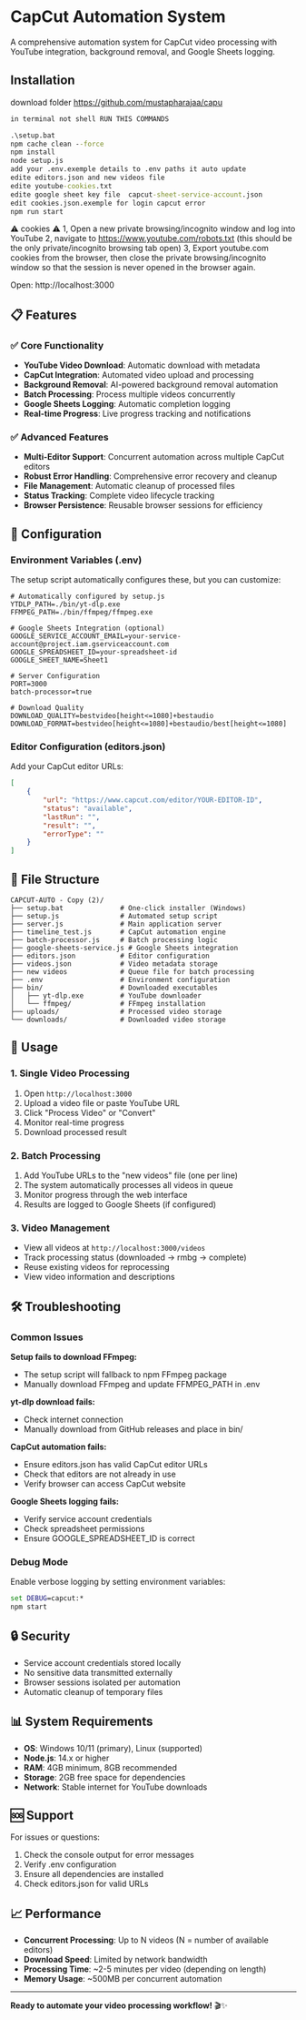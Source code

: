 # CapCut Automation System

A comprehensive automation system for CapCut video processing with YouTube integration, background removal, and Google Sheets logging.

## Installation

download folder    https://github.com/mustapharajaa/capu
```cmd
in terminal not shell RUN THIS COMMANDS 

.\setup.bat
npm cache clean --force
npm install
node setup.js
add your .env.exemple details to .env paths it auto update
edite editors.json and new videos file
edite youtube-cookies.txt 
edite google sheet key file  capcut-sheet-service-account.json
edit cookies.json.exemple for login capcut error
npm run start
```

⚠️ cookies ⚠️
1, Open a new private browsing/incognito window and log into YouTube
2, navigate to https://www.youtube.com/robots.txt (this should be the only private/incognito browsing tab open)
3, Export youtube.com cookies from the browser, then close the private browsing/incognito window so that the session is never opened in the browser again.






Open: http://localhost:3000

## 📋 Features

### ✅ Core Functionality
- **YouTube Video Download**: Automatic download with metadata
- **CapCut Integration**: Automated video upload and processing
- **Background Removal**: AI-powered background removal automation
- **Batch Processing**: Process multiple videos concurrently
- **Google Sheets Logging**: Automatic completion logging
- **Real-time Progress**: Live progress tracking and notifications

### ✅ Advanced Features
- **Multi-Editor Support**: Concurrent automation across multiple CapCut editors
- **Robust Error Handling**: Comprehensive error recovery and cleanup
- **File Management**: Automatic cleanup of processed files
- **Status Tracking**: Complete video lifecycle tracking
- **Browser Persistence**: Reusable browser sessions for efficiency

## 🔧 Configuration

### Environment Variables (.env)
The setup script automatically configures these, but you can customize:

```env
# Automatically configured by setup.js
YTDLP_PATH=./bin/yt-dlp.exe
FFMPEG_PATH=./bin/ffmpeg/ffmpeg.exe

# Google Sheets Integration (optional)
GOOGLE_SERVICE_ACCOUNT_EMAIL=your-service-account@project.iam.gserviceaccount.com
GOOGLE_SPREADSHEET_ID=your-spreadsheet-id
GOOGLE_SHEET_NAME=Sheet1

# Server Configuration
PORT=3000
batch-processor=true

# Download Quality
DOWNLOAD_QUALITY=bestvideo[height<=1080]+bestaudio
DOWNLOAD_FORMAT=bestvideo[height<=1080]+bestaudio/best[height<=1080]
```

### Editor Configuration (editors.json)
Add your CapCut editor URLs:
```json
[
    {
        "url": "https://www.capcut.com/editor/YOUR-EDITOR-ID",
        "status": "available",
        "lastRun": "",
        "result": "",
        "errorType": ""
    }
]
```

## 📁 File Structure

```
CAPCUT-AUTO - Copy (2)/
├── setup.bat              # One-click installer (Windows)
├── setup.js               # Automated setup script
├── server.js              # Main application server
├── timeline_test.js       # CapCut automation engine
├── batch-processor.js     # Batch processing logic
├── google-sheets-service.js # Google Sheets integration
├── editors.json           # Editor configuration
├── videos.json            # Video metadata storage
├── new videos             # Queue file for batch processing
├── .env                   # Environment configuration
├── bin/                   # Downloaded executables
│   ├── yt-dlp.exe         # YouTube downloader
│   └── ffmpeg/            # FFmpeg installation
├── uploads/               # Processed video storage
└── downloads/             # Downloaded video storage
```

## 🎯 Usage

### 1. Single Video Processing
1. Open `http://localhost:3000`
2. Upload a video file or paste YouTube URL
3. Click "Process Video" or "Convert"
4. Monitor real-time progress
5. Download processed result

### 2. Batch Processing
1. Add YouTube URLs to the "new videos" file (one per line)
2. The system automatically processes all videos in queue
3. Monitor progress through the web interface
4. Results are logged to Google Sheets (if configured)

### 3. Video Management
- View all videos at `http://localhost:3000/videos`
- Track processing status (downloaded → rmbg → complete)
- Reuse existing videos for reprocessing
- View video information and descriptions

## 🛠️ Troubleshooting

### Common Issues

**Setup fails to download FFmpeg:**
- The setup script will fallback to npm FFmpeg package
- Manually download FFmpeg and update FFMPEG_PATH in .env

**yt-dlp download fails:**
- Check internet connection
- Manually download from GitHub releases and place in bin/

**CapCut automation fails:**
- Ensure editors.json has valid CapCut editor URLs
- Check that editors are not already in use
- Verify browser can access CapCut website

**Google Sheets logging fails:**
- Verify service account credentials
- Check spreadsheet permissions
- Ensure GOOGLE_SPREADSHEET_ID is correct

### Debug Mode
Enable verbose logging by setting environment variables:
```cmd
set DEBUG=capcut:*
npm start
```

## 🔒 Security

- Service account credentials stored locally
- No sensitive data transmitted externally
- Browser sessions isolated per automation
- Automatic cleanup of temporary files

## 📊 System Requirements

- **OS**: Windows 10/11 (primary), Linux (supported)
- **Node.js**: 14.x or higher
- **RAM**: 4GB minimum, 8GB recommended
- **Storage**: 2GB free space for dependencies
- **Network**: Stable internet for YouTube downloads

## 🆘 Support

For issues or questions:
1. Check the console output for error messages
2. Verify .env configuration
3. Ensure all dependencies are installed
4. Check editors.json for valid URLs

## 📈 Performance

- **Concurrent Processing**: Up to N videos (N = number of available editors)
- **Download Speed**: Limited by network bandwidth
- **Processing Time**: ~2-5 minutes per video (depending on length)
- **Memory Usage**: ~500MB per concurrent automation

---

**Ready to automate your video processing workflow!** 🎬✨
